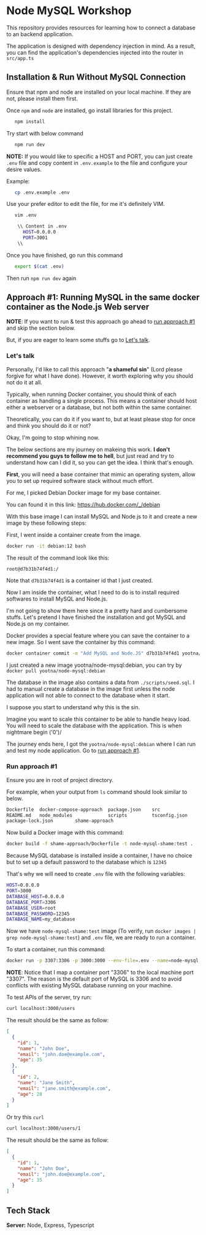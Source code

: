 
# Node MySQL Workshop

This repository provides resources for learning how to connect a database to an backend application.

The application is designed with dependency injection in mind. As a result, you can find the application's dependencies injected into the router in `src/app.ts`




## Installation & Run Without MySQL Connection

Ensure that npm and node are installed on your local machine. If they are not, please install them first.


Once `npm` and `node` are installed, go install libraries for this project.

```bash
   npm install
```

Try start with below command

```bash
   npm run dev
```

**NOTE:** If you would like to specific a HOST and PORT, you can just create `.env` file and copy content in `.env.example` to the file and configure your desire values.

Example:

```bash
   cp .env.example .env
```

Use your prefer editor to edit the file, for me it's definitely VIM.

```bash
   vim .env

    \\ Content in .env 
      HOST=0.0.0.0
      PORT=3001
    \\
```

Once you have finished, go run this command
```bash
   export $(cat .env)
```

Then run `npm run dev` again
## Approach #1: Running MySQL in the same docker container as the Node.js Web server

**NOTE**: If you want to run & test this approach go ahead to [run approach #1](https://github.com/tonkitcstu/node-mysql-workshop#run-approach-1) and skip the section below. 

But, if you are eager to learn some stuffs go to [Let's talk](https://github.com/tonkitcstu/node-mysql-workshop#lets-talk).

### Let's talk

Personally, I'd like to call this approach "**a shameful sin**" (Lord please forgive for what I have done). However, it worth exploring why you should not do it at all.

Typically, when running Docker container, you should think of each container as handling a single process. This means a container should host either a webserver or a database, but not both within the same container.

Theoretically, you can do it if you want to, but at least please stop for once and think you should do it or not?

Okay, I'm going to stop whining now. 

The below sections are my journey on makeing this work. **I don't recommend you guys to follow me to hell**, but just read and try to understand how can I did it, so you can get the idea. I think that's enough.

**First**, you will need a base container that mimic an operating system, allow you to set up required software stack without much effort.

For me, I picked Debian Docker image for my base container.

You can found it in this link: https://hub.docker.com/_/debian

With this base image I can install MySQL and Node.js to it and create a new image by these following steps:

First, I went inside a container create from the image.

```bash
docker run -it debian:12 bash
```

The result of the command look like this:
```bash
root@d7b31b74f4d1:/
```

Note that `d7b31b74f4d1` is a container id that I just created.

Now I am inside the container, what I need to do is to install required 
softwares to install MySQL and Node.js. 

I'm not going to show them here since it a pretty hard and cumbersome stuffs.
Let's pretend I have finished the installation and got MySQL and Node.js on my container.

Docker provides a special feature where you can save the container to a new image.
So I went save the container by this command:

```bash
docker container commit -m "Add MySQL and Node.JS" d7b31b74f4d1 yootna/node-mysql:debian
```

I just created a new image yootna/node-mysql:debian, you can try by `docker pull yootna/node-mysql:debian`

The database in the image also contains a data from `./scripts/seed.sql`. I had to 
manual create a database in the image first unless the node application will not able to connect to the database when it start. 

I suppose you start to understand why this is the sin. 

Imagine you want to scale this container to be able to handle heavy load. You will need to scale the database with the application. This is when nightmare begin ('0')/

The journey ends here, I got the `yootna/node-mysql:debian` where I can run and test my node application. Go to [run approach #1](https://github.com/tonkitcstu/node-mysql-workshop#run-approach-1).


### Run approach #1

Ensure you are in root of project directory.

For example, when your output from `ls` command should look similar to below.

```bash
Dockerfile  docker-compose-approach  package.json    src
README.md   node_modules             scripts         tsconfig.json
package-lock.json        shame-approach
```

Now build a Docker image with this command:

```bash
docker build -f shame-approach/Dockerfile -t node-mysql-shame:test .
```

Because MySQL database is installed inside a container, I have no choice but to set up a default password to the database which is `12345`


That's why we will need to create `.env` file with the following variables:
```bash
HOST=0.0.0.0
PORT=3000
DATABASE_HOST=0.0.0.0
DATABASE_PORT=3306 
DATABASE_USER=root
DATABASE_PASSWORD=12345
DATABASE_NAME=my_database
```

Now we have `node-mysql-shame:test` image (To verify, run `docker images | grep node-mysql-shame:test`) and `.env` file, we are ready to run a container.

To start a container, run this command:

```bash
docker run -p 3307:3306 -p 3000:3000 --env-file=.env --name=node-mysql  node-mysql-shame:test
```

**NOTE**: Notice that I map a container port "3306" to the local machine port "3307". The reason is the default port of MySQL is 3306 and to avoid conflicts with existing MySQL database running on your machine.

To test APIs of the server, try run:

```bash
curl localhost:3000/users
```

The result should be the same as follow:
```json
[
  {
    "id": 1,
    "name": "John Doe",
    "email": "john.doe@example.com",
    "age": 35
  },
  {
    "id": 2,
    "name": "Jane Smith",
    "email": "jane.smith@example.com",
    "age": 28
  }
]
```

Or try this `curl`

```bash
curl localhost:3000/users/1
```

The result should be the same as follow:
```json
[
  {
    "id": 1,
    "name": "John Doe",
    "email": "john.doe@example.com",
    "age": 35
  }
]
```

## Tech Stack

**Server:** Node, Express, Typescript

